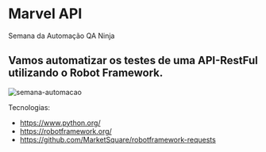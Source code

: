 # Marvel API
Semana da Automação QA Ninja
## Vamos automatizar os testes de uma API-RestFul utilizando o Robot Framework.

![semana-automacao](https://user-images.githubusercontent.com/990877/131884129-03360b88-91cf-4243-8225-6c3c4b7737bb.png)

Tecnologias:

* https://www.python.org/
* https://robotframework.org/
* https://github.com/MarketSquare/robotframework-requests


